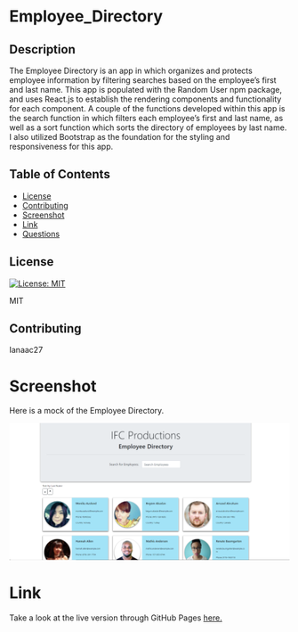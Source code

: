 # Employee_Directory

## Description

The Employee Directory is an app in which organizes and protects employee information by filtering searches based on the employee’s first and last name. This app is populated with the Random User npm package, and uses React.js to establish the rendering components and functionality for each component. A couple of the functions developed within this app is the search function in which filters each employee’s first and last name, as well as a sort function which sorts the directory of employees by last name. I also utilized Bootstrap as the foundation for the styling and responsiveness for this app.

## Table of Contents

* [License](#license)
* [Contributing](#contributing)
* [Screenshot](#screenshot)
* [Link](#link)
* [Questions](#questions)

## License

[![License: MIT](https://img.shields.io/badge/License-MIT-yellow.svg)](https://opensource.org/licenses/MIT)

MIT

## Contributing

Ianaac27

# Screenshot

Here is a mock of the Employee Directory.

![Employee_Directory](src/styles/screenshot.PNG)

# Link

Take a look at the live version through GitHub Pages [here.](https://ianaac27.github.io/Employee_Directory/)
